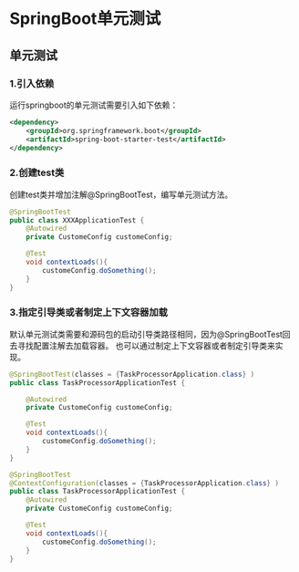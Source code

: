 # SpringBoot单元测试
## 单元测试
### 1.引入依赖
运行springboot的单元测试需要引入如下依赖：
```xml
<dependency>
    <groupId>org.springframework.boot</groupId>
    <artifactId>spring-boot-starter-test</artifactId>
</dependency>
```

### 2.创建test类
创建test类并增加注解@SpringBootTest，编写单元测试方法。  
```java
@SpringBootTest
public class XXXApplicationTest {
    @Autowired
    private CustomeConfig customeConfig;

    @Test
    void contextLoads(){
        customeConfig.doSomething();
    }
}
```

### 3.指定引导类或者制定上下文容器加载
默认单元测试类需要和源码包的启动引导类路径相同，因为@SpringBootTest回去寻找配置注解去加载容器。
也可以通过制定上下文容器或者制定引导类来实现。
```java
@SpringBootTest(classes = {TaskProcessorApplication.class} )
public class TaskProcessorApplicationTest {

    @Autowired
    private CustomeConfig customeConfig;

    @Test
    void contextLoads(){
        customeConfig.doSomething();
    }
}

@SpringBootTest
@ContextConfiguration(classes = {TaskProcessorApplication.class} )
public class TaskProcessorApplicationTest {
    @Autowired
    private CustomeConfig customeConfig;

    @Test
    void contextLoads(){
        customeConfig.doSomething();
    }
}
```